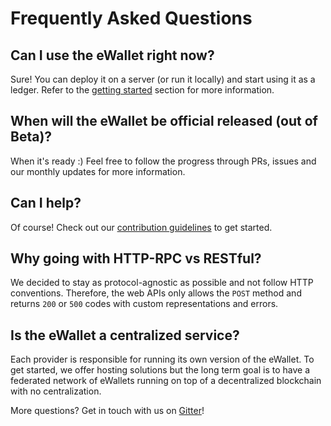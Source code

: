 # Frequently Asked Questions

## Can I use the eWallet right now?

Sure! You can deploy it on a server (or run it locally) and start using it as a ledger. Refer to the [getting started](/#getting-started) section for more information.

## When will the eWallet be official released (out of Beta)?

When it's ready :) Feel free to follow the progress through PRs, issues and our monthly updates for more information.

## Can I help?

Of course! Check out our [contribution guidelines](/.github/CONTRIBUTING.md) to get started.

## Why going with HTTP-RPC vs RESTful?

We decided to stay as protocol-agnostic as possible and not follow HTTP conventions. Therefore, the web APIs only allows the `POST` method and returns `200` or `500` codes with custom representations and errors.

## Is the eWallet a centralized service?

Each provider is responsible for running its own version of the eWallet. To get started, we offer hosting solutions but the long term goal is to have a federated network of eWallets running on top of a decentralized blockchain with no centralization.

More questions? Get in touch with us on [Gitter](https://gitter.im/omisego/ewallet)!
